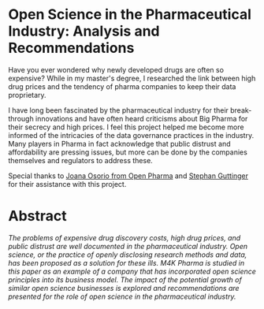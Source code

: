 # Open Science in the Pharmaceutical Industry: Analysis and Recommendations

Have you ever wondered why newly developed drugs are often so expensive? While in my master's degree, I researched the link between high drug prices and the tendency of pharma companies to keep their data proprietary.

I have long been fascinated by the pharmaceutical industry for their break-through innovations and have often heard criticisms about Big Pharma for their secrecy and high prices. I feel this project helped me become more informed of the intricacies of the data governance practices in the industry. Many players in Pharma in fact acknowledge that public distrust and affordability are pressing issues, but more can be done by the companies themselves and regulators to address these.

Special thanks to [Joana Osorio from Open Pharma](https://www.openpharma.blog/about-us/) and [Stephan Guttinger](https://www.guttinger.co.uk/) for their assistance with this project.

# Abstract
*The problems of expensive drug discovery costs, high drug prices, and public distrust are well documented in the pharmaceutical industry. Open science, or the practice of openly disclosing research methods and data, has been proposed as a solution for these ills. M4K Pharma is studied in this paper as an example of a company that has incorporated open science principles into its business model. The impact of the potential growth of similar open science businesses is explored and recommendations are presented for the role of open science in the pharmaceutical industry.*
